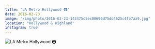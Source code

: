 ```yaml
---
title: "LA Metro Hollywood 🚇"
date: 2016-02-23
image: "/img/photo/2016-02-23-143475c5ec00696d75dc4625c4fb7aa9.jpg"
location: "Hollywood & Highland"
instagram: true
---
```


![LA Metro Hollywood 🚇](/img/photo/2016-02-23-143475c5ec00696d75dc4625c4fb7aa9.jpg)
